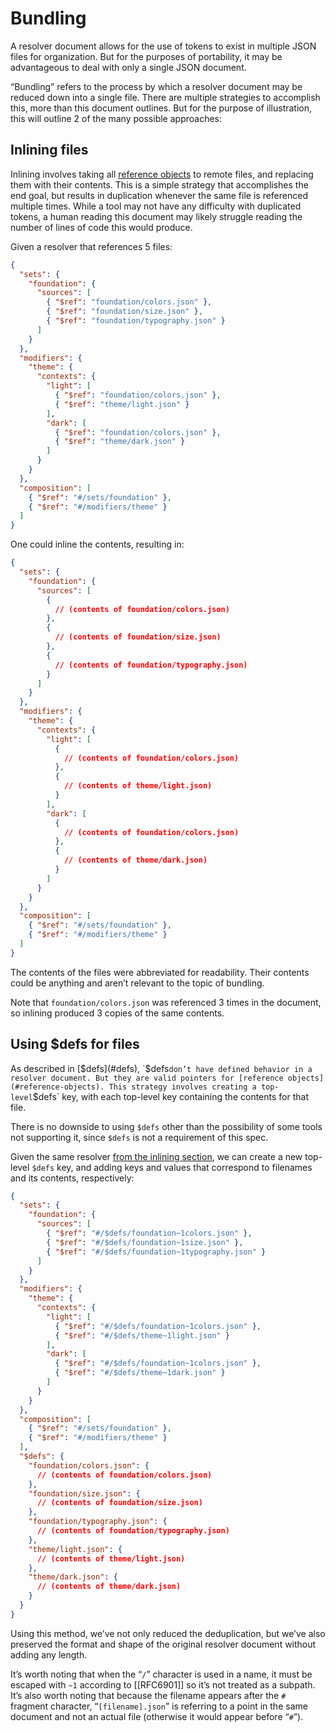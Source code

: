 # Bundling

A resolver document allows for the use of tokens to exist in multiple JSON files for organization. But for the purposes of portability, it may be advantageous to deal with only a single JSON document.

“Bundling” refers to the process by which a resolver document may be reduced down into a single file. There are multiple strategies to accomplish this, more than this document outlines. But for the purpose of illustration, this will outline 2 of the many possible approaches:

## Inlining files

Inlining involves taking all [reference objects](#reference-objects) to remote files, and replacing them with their contents. This is a simple strategy that accomplishes the end goal, but results in duplication whenever the same file is referenced multiple times. While a tool may not have any difficulty with duplicated tokens, a human reading this document may likely struggle reading the number of lines of code this would produce.

<aside class="example" title="Bundling by inlining">

Given a resolver that references 5 files:

```json
{
  "sets": {
    "foundation": {
      "sources": [
        { "$ref": "foundation/colors.json" },
        { "$ref": "foundation/size.json" },
        { "$ref": "foundation/typography.json" }
      ]
    }
  },
  "modifiers": {
    "theme": {
      "contexts": {
        "light": [
          { "$ref": "foundation/colors.json" },
          { "$ref": "theme/light.json" }
        ],
        "dark": [
          { "$ref": "foundation/colors.json" },
          { "$ref": "theme/dark.json" }
        ]
      }
    }
  },
  "composition": [
    { "$ref": "#/sets/foundation" },
    { "$ref": "#/modifiers/theme" }
  ]
}
```

One could inline the contents, resulting in:

```json
{
  "sets": {
    "foundation": {
      "sources": [
        {
          // (contents of foundation/colors.json)
        },
        {
          // (contents of foundation/size.json)
        },
        {
          // (contents of foundation/typography.json)
        }
      ]
    }
  },
  "modifiers": {
    "theme": {
      "contexts": {
        "light": [
          {
            // (contents of foundation/colors.json)
          },
          {
            // (contents of theme/light.json)
          }
        ],
        "dark": [
          {
            // (contents of foundation/colors.json)
          },
          {
            // (contents of theme/dark.json)
          }
        ]
      }
    }
  },
  "composition": [
    { "$ref": "#/sets/foundation" },
    { "$ref": "#/modifiers/theme" }
  ]
}
```

The contents of the files were abbreviated for readability. Their contents could be anything and aren’t relevant to the topic of bundling.

Note that `foundation/colors.json` was referenced 3 times in the document, so inlining produced 3 copies of the same contents.

</aside>

## Using $defs for files

As described in [$defs](#defs), `$defs` don’t have defined behavior in a resolver document. But they are valid pointers for [reference objects](#reference-objects). This strategy involves creating a top-level `$defs` key, with each top-level key containing the contents for that file.

There is no downside to using `$defs` other than the possibility of some tools not supporting it, since `$defs` is not a requirement of this spec.

<aside class="example" title="Bundling by using $defs">

Given the same resolver [from the inlining section](#inlining-files), we can create a new top-level `$defs` key, and adding keys and values that correspond to filenames and its contents, respectively:

```json
{
  "sets": {
    "foundation": {
      "sources": [
        { "$ref": "#/$defs/foundation~1colors.json" },
        { "$ref": "#/$defs/foundation~1size.json" },
        { "$ref": "#/$defs/foundation~1typography.json" }
      ]
    }
  },
  "modifiers": {
    "theme": {
      "contexts": {
        "light": [
          { "$ref": "#/$defs/foundation~1colors.json" },
          { "$ref": "#/$defs/theme~1light.json" }
        ],
        "dark": [
          { "$ref": "#/$defs/foundation~1colors.json" },
          { "$ref": "#/$defs/theme~1dark.json" }
        ]
      }
    }
  },
  "composition": [
    { "$ref": "#/sets/foundation" },
    { "$ref": "#/modifiers/theme" }
  ],
  "$defs": {
    "foundation/colors.json": {
      // (contents of foundation/colors.json)
    },
    "foundation/size.json": {
      // (contents of foundation/size.json)
    },
    "foundation/typography.json": {
      // (contents of foundation/typography.json)
    },
    "theme/light.json": {
      // (contents of theme/light.json)
    },
    "theme/dark.json": {
      // (contents of theme/dark.json)
    }
  }
}
```

Using this method, we’ve not only reduced the deduplication, but we’ve also preserved the format and shape of the original resolver document without adding any length.

It’s worth noting that when the “`/`” character is used in a name, it must be escaped with `~1` according to [[RFC6901]] so it’s not treated as a subpath. It’s also worth noting that because the filename appears after the `#` fragment character, “`[filename].json`” is referring to a point in the same document and not an actual file (otherwise it would appear before “`#`”).

</aside>
